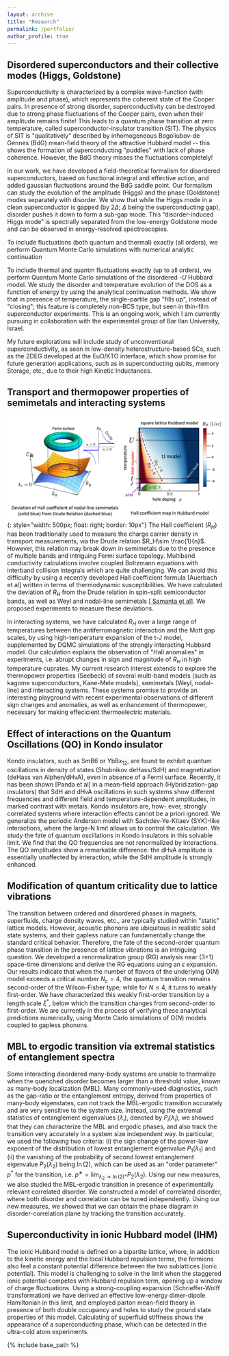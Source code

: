 ```yaml
---
layout: archive
title: "Research"
permalink: /portfolio/
author_profile: true
---
```


## Disordered superconductors and their collective modes (Higgs, Goldstone)
Superconductivity is characterized by a complex wave-function (with amplitude and phase), which represents the coherent state of the Cooper pairs. In presence of strong disorder, superconductivity can be destroyed due to strong phase fluctuations of the Cooper pairs, even when their amplitude remains finite! This leads to a quantum phase transition at zero temperature, called superconductor-insulator transition (SIT). The physics of SIT is "qualitatively" described by inhomogeneous Bogoliubov-de Gennes (BdG) mean-field theory of the attractive Hubbard model -- this shows the formation of superconducting "puddles" with lack of phase coherence. However, the BdG theory misses the fluctuations completely!

In our work, we have developed a field-theoretical formalism for disordered superconductors, based on functional integral and effective action, and added gaussian fluctuations around the BdG saddle point. Our formalism can study the evolution of the amplitude (Higgs) and the phase (Goldstone) modes separately with disorder. We show that while the Higgs mode in a clean superconductor is gapped (by 2$\Delta$; $\Delta$ being the superconducting gap), disorder pushes it down to form a sub-gap mode. This “disorder-induced Higgs mode” is spectrally separated from the low-energy Goldstone mode and can be observed in energy-resolved spectroscopies.

To include fluctuations (both quantum and thermal) exactly (all orders), we perform Quantum Monte Carlo simulations with numerical analytic continuation

To include thermal and quantm fluctuations exactly (up to all orders), we perform Quantum Monte Carlo simulations of the disordered -$U$ Hubbard model. We study the disorder and temperature evolution of the DOS as a function of energy by using the analytical continuation methods. We show that in presence of temperature, the single-partile gap "fills up", instead of "closing"; this feature is completely non-BCS type, but seen in thin-film superconductor experiments. This is an ongoing work, which I am currently pursuing in collaboration with the experimental group of Bar Ilan University, Israel.

My future explorations will include study of unconventional superconductivity, as seen in low-density heterostructure-based SCs, such as the 2DEG developed at the EuO/KTO interface, which show promise for future generation applications, such as in superconducting qubits, memory Storage, etc., due to their high Kinetic Inductances.

## Transport and thermopower properties of semimetals and interacting systems
![](/images/Hall.jpg){: style="width: 500px; float: right; border: 10px"}
The Hall coefficient ($R_H$) has been traditionally used to measure the charge carrier density in transport measurements, via the Drude relation $R_H\sim \frac{1}{n}$. However, this relation may break down in semimetals due to the presence of multiple bands and intriguing Fermi surface topology. Multiband conductivity calculations involve coupled Boltzmann equations with interband collision integrals which are quite challenging. We can avoid this difficulty by using a recently developed Hall coefficient formula [Auerbach et al] written in terms of thermodynamic susceptibilities. We have calculated the deviation of $R_H$ from the Drude relation in spin-split semiconductor bands, as well as Weyl and nodal-line semimetals [<a href="https://journals.aps.org/prb/abstract/10.1103/PhysRevB.102.104201"> Samanta et al</a>]. We proposed experiments to measure these deviations. 

In interacting systems, we have calculated $R_H$ over a large range of temperatures between the antiferromagnetic interaction and the Mott gap scales, by using high-temperature expansion of the t-J model, supplemented by DQMC simulations of the strongly interacting Hubbard model. Our calculation explains the observation of "Hall anomalies" in experiments, i.e. abrupt changes in sign and magnitude of $R_H$ in high temperature cuprates. My current research interest extends to explore the thermopower properties (Seebeck) of several multi-band models (such as kagome superconductors, Kane-Mele models), semimetals (Weyl, nodal-line) and interacting systems. These systems promise to provide an interesting playground with recent experimental observations of different sign changes and anomalies, as well as enhancement of thermopower, necessary for making effecicient thermoelectric materials.


## Effect of interactions on the Quantum Oscillations (QO) in Kondo insulator
Kondo insulators, such as SmB6 or YbB$x_{12}$, are found to exhibit quantum oscillations in density of states (Shubnikov deHass/SdH) and magnetization (deHass van Alphen/dHvA), even in absence of a Fermi surface. Recently, it has been shown [Panda et al] in a mean-field approach (Hybridization-gap insulators) that SdH and dHvA oscillations in such systems show different frequencies and different field and temperature-dependent amplitudes, in marked contrast with metals. Kondo insulators are, how- ever, strongly correlated systems where interaction effects cannot be a priori ignored. We generalize the periodic Anderson model with Sachdev-Ye-Kitaev (SYK)-like interactions, where the large-N limit allows us to control the calculation. We study the fate of quantum oscillations in Kondo insulators in this solvable limit. We find that the QO frequencies are not renormalized by interactions. The QO amplitudes show a remarkable difference: the dHvA amplitude is essentially unaffected by interaction, while the SdH amplitude is strongly enhanced.

## Modification of quantum criticality due to lattice vibrations
The transition between ordered and disordered phases in magnets, superfluids, charge density waves, etc., are typically studied within "static" lattice models. However, acoustic phonons are ubiquitous in realistic solid state systems, and their gapless nature can fundamentally change the standard critical behavior. Therefore, the fate of the second-order quantum phase transition in the presence of lattice vibrations is an intriguing question. We developed a renormalization group (RG) analysis near (3+1) space-time dimensions and derive the RG equations using an $\epsilon$ expansion. Our results indicate that when the number of flavors of the underlying O($N$) model exceeds a critical number $N_c=4$, the quantum transition remains second-order of the Wilson-Fisher type; while for $N\le4$, it turns to weakly first-order. We have characterized this weakly first-order transition by a length scale $\xi^*$, below which the transition changes from second-order to first-order. We are currently in the process of verifying these analytical predictions numerically, using Monte Carlo simulations of O($N$) models coupled to gapless phonons.

## MBL to ergodic transition via extremal statistics of entanglement spectra
Some interacting disordered many-body systems are unable to thermalize when the quenched disorder becomes larger than a threshold value, known as many-body localization (MBL). Many commonly-used diagnostics, such as the gap-ratio or the entanglement entropy, derived from properties of many-body eigenstates, can not track the MBL-ergodic transition accurately and are very sensitive to the system size. Instead, using the extremal statistics of entanglement eigenvalues ($\lambda_i$), denoted by $P_i(\lambda_i)$, we showed that they can characterize the MBL and ergodic phases, and also track the transition very accurately in a system size independent way. In particular, we used the following two criteria: (i) the sign change of the power-law exponent of the distribution of lowest entanglement eigenvalue $P_1(\lambda_1)$ and (ii) the vanishing of the probability of second lowest entanglement eigenvalue $P_2(\lambda_2)$ being $\ln(2)$, which can be used as an "order parameter" $p^*$ for the transition, i.e. $p^∗ = \lim_{\lambda_2\rightarrow\ln(2)^+} P_2(\lambda_2)$.
Using our new measures, we also studied the MBL-ergodic transition in presence of experimentally relevant correlated disorder. We constructed a model of correlated disorder, where both disorder and correlation can be tuned independently. Using our new measures, we showed that we can obtain the phase diagram in disorder-correlation plane by tracking the transition accurately.

## Superconductivity in ionic Hubbard model (IHM)
The ionic Hubbard model is defined on a bipartite lattice, where, in addition to the kinetic energy and the local Hubbard repulsion terms, the fermions also feel a constant potential difference between the two sublattices (ionic potential). This model is challenging to solve in the limit when the staggered ionic potential competes with Hubbard repulsion term, opening up a window of charge fluctuations. Using a strong-coupling expansion (Schrieffer-Wolff transformation) we have derived an effective low-energy dimer-dipole Hamiltonian in this limit, and employed parton mean-field theory in presence of both double occupancy and holes to study the ground state properties of this model. Calculating of superfluid stiffness shows the appearance of a superconducting phase, which can be detected in the ultra-cold atom experiments.


{% include base_path %}


